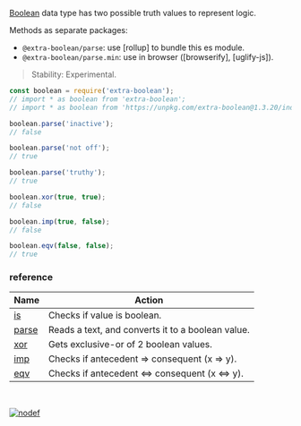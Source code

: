 [Boolean] data type has two possible truth values to represent logic.

Methods as separate packages:
- `@extra-boolean/parse`: use [rollup] to bundle this es module.
- `@extra-boolean/parse.min`: use in browser ([browserify], [uglify-js]).

> Stability: Experimental.

```javascript
const boolean = require('extra-boolean');
// import * as boolean from 'extra-boolean';
// import * as boolean from 'https://unpkg.com/extra-boolean@1.3.20/index.mjs'; (deno)

boolean.parse('inactive');
// false

boolean.parse('not off');
// true

boolean.parse('truthy');
// true

boolean.xor(true, true);
// false

boolean.imp(true, false);
// false

boolean.eqv(false, false);
// true
```

### reference

| Name                | Action
|---------------------|-------
| [is]                | Checks if value is boolean.
| [parse]             | Reads a text, and converts it to a boolean value.
| [xor]               | Gets exclusive-or of 2 boolean values.
| [imp]               | Checks if antecedent => consequent (x => y).
| [eqv]               | Checks if antecedent <=> consequent (x <=> y).

<br>

[![nodef](https://merferry.glitch.me/card/extra-boolean.svg)](https://nodef.github.io)

[Boolean]: https://developer.mozilla.org/en-US/docs/Web/JavaScript/Reference/Global_Objects/Boolean
[is]: https://github.com/nodef/extra-boolean/wiki/is
[parse]: https://github.com/nodef/extra-boolean/wiki/parse
[xor]: https://github.com/nodef/extra-boolean/wiki/xor
[imp]: https://github.com/nodef/extra-boolean/wiki/imp
[eqv]: https://github.com/nodef/extra-boolean/wiki/eqv
